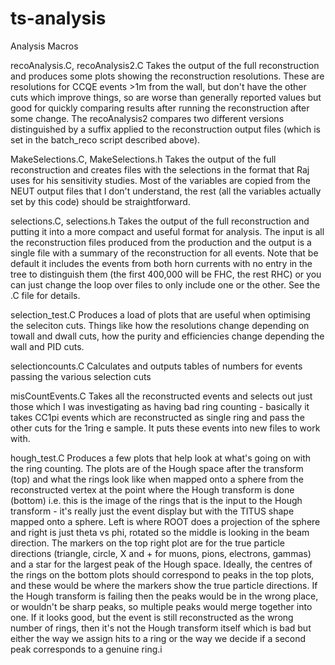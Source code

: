 # ts-analysis
Analysis Macros



recoAnalysis.C, recoAnalysis2.C
  Takes the output of the full reconstruction and produces some plots showing the reconstruction resolutions. These are resolutions for CCQE events >1m from the wall, but don't have the other cuts which improve things, so are worse than generally reported values but good for quickly comparing results after running the reconstruction after some change. The recoAnalysis2 compares two different versions distinguished by a suffix applied to the reconstruction output files (which is set in the batch_reco script described above).

MakeSelections.C, MakeSelections.h
  Takes the output of the full reconstruction and creates files with the selections in the format that Raj uses for his sensitivity studies. Most of the variables are copied from the NEUT output files that I don't understand, the rest (all the variables actually set by this code) should be straightforward.

selections.C, selections.h
  Takes the output of the full reconstruction and putting it into a more compact and useful format for analysis. The input is all the reconstruction files produced from the production and the output is a single file with a summary of the reconstruction for all events. Note that be default it includes the events from both horn currents with no entry in the tree to distinguish them (the first 400,000 will be FHC, the rest RHC) or you can just change the loop over files to only include one or the other. See the .C file for details.

selection_test.C
  Produces a load of plots that are useful when optimising the seleciton cuts. Things like how the resolutions change depending on towall and dwall cuts, how the purity and efficiencies change depending the wall and PID cuts.

selectioncounts.C
  Calculates and outputs tables of numbers for events passing the various selection cuts

misCountEvents.C
  Takes all the reconstructed events and selects out just those which I was investigating as having bad ring counting - basically it takes CC1pi events which are reconstructed as single ring and pass the other cuts for the 1ring e sample. It puts these events into new files to work with.

hough_test.C
  Produces a few plots that help look at what's going on with the ring counting. The plots are of the Hough space after the transform (top) and what the rings look like when mapped onto a sphere from the reconstructed vertex at the point where the Hough transform is done (bottom) i.e. this is the image of the rings that is the input to the Hough transform - it's really just the event display but with the TITUS shape mapped onto a sphere. Left is where ROOT does a projection of the sphere and right is just theta vs phi, rotated so the middle is looking in the beam direction. The markers on the top right plot are for the true particle directions (triangle, circle, X and + for muons, pions, electrons, gammas) and a star for the largest peak of the Hough space. Ideally, the centres of the rings on the bottom plots should correspond to peaks in the top plots, and these would be where the markers show the true particle directions. If the Hough transform is failing then the peaks would be in the wrong place, or wouldn't be sharp peaks, so multiple peaks would merge together into one. If it looks good, but the event is still reconstructed as the wrong number of rings, then it's not the Hough transform itself which is bad but either the way we assign hits to a ring or the way we decide if a second peak corresponds to a genuine ring.i
